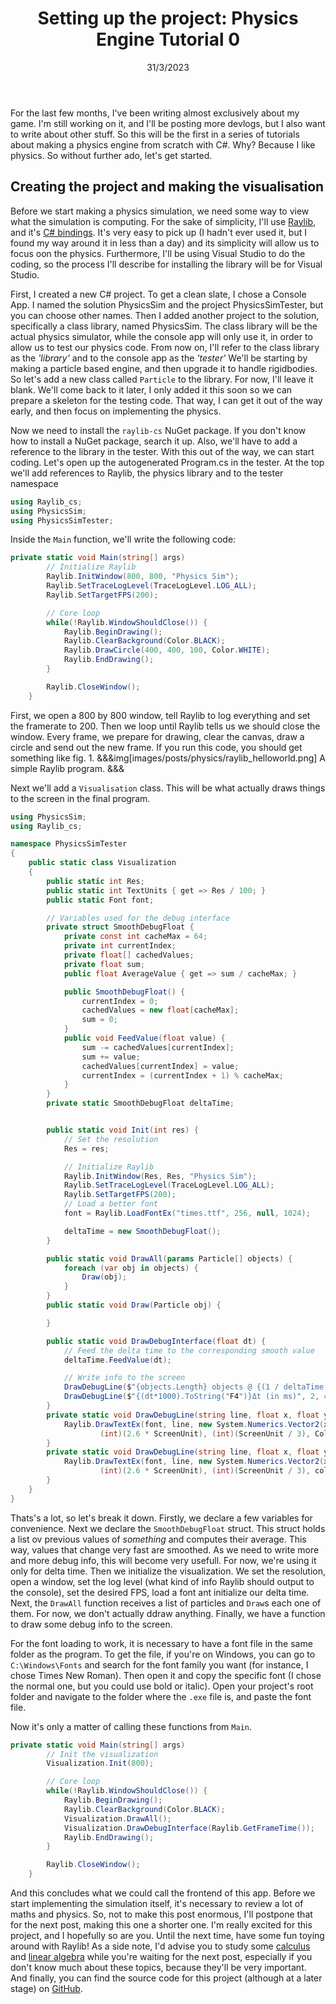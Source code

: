 ﻿---
title: 'Setting up the project: Physics Engine Tutorial 0'
date: '31/3/2023'
cover_image: 'images/posts/physics/sim0_cover.png'
tags: ['physics', 'simulation', 'tutorial']
excerpt: "We'll start working on a physics engine to explore the wonderfull world of dynamics and mechanics!"
---

For the last few months, I've been writing almost exclusively about my game. I'm still working on it, and I'll be posting more devlogs, but I also want to write about other stuff. So this will be the first in a series of tutorials about making a physics engine from scratch with C#. Why? Because I like physics. So without further ado, let's get started.

## Creating the project and making the visualisation

Before we start making a physics simulation, we need some way to view what the simulation is computing. For the sake of simplicity, I'll use [Raylib](https://www.raylib.com/index.html), and it's [C# bindings](https://github.com/ChrisDill/Raylib-cs). It's very easy to pick up (I hadn't ever used it, but I found my way around it in less than a day) and its simplicity will allow us to focus oon the physics. Furthermore, I'll be using Visual Studio to do the coding, so the process I'll describe for installing the library will be for Visual Studio.

First, I created a new C# project. To get a clean slate, I chose a Console App. I named the solution PhysicsSim and the project PhysicsSimTester, but you can choose other names. Then I added another project to the solution, specifically a class library, named PhysicsSim. The class library will be the actual physics simulator, while the console app will only use it, in order to allow us to test our physics code. From now on, I'll refer to the class library as the _'library'_ and to the console app as the _'tester'_ We'll be starting by making a particle based engine, and then upgrade it to handle rigidbodies. So let's add a new class called `Particle` to the library. For now, I'll leave it blank. We'll come back to it later, I only added it this soon so we can prepare a skeleton for the testing code. That way, I can get it out of the way early, and then focus on implementing the physics.

Now we need to install the `raylib-cs` NuGet package. If you don't know how to install a NuGet package, search it up. Also, we'll have to add a reference to the library in the tester. With this out of the way, we can start coding. Let's open up the autogenerated Program.cs in the tester. At the top we'll add references to Raylib, the physics library and to the tester namespace

```cs showLineNumbers
using Raylib_cs;
using PhysicsSim;
using PhysicsSimTester;
```

Inside the `Main` function, we'll write the following code:

```cs showLineNumbers
private static void Main(string[] args)
        // Initialize Raylib
        Raylib.InitWindow(800, 800, "Physics Sim");
        Raylib.SetTraceLogLevel(TraceLogLevel.LOG_ALL);
        Raylib.SetTargetFPS(200);

        // Core loop
        while(!Raylib.WindowShouldClose()) {
            Raylib.BeginDrawing();
            Raylib.ClearBackground(Color.BLACK);
            Raylib.DrawCircle(400, 400, 100, Color.WHITE);
            Raylib.EndDrawing();
        }

        Raylib.CloseWindow();
    }
```

First, we open a 800 by 800 window, tell Raylib to log everything and set the framerate to 200. Then we loop until Raylib tells us we should close the window. Every frame, we prepare for drawing, clear the canvas, draw a circle and send out the new frame. If you run this code, you should get something like fig. 1.
&&&img[images/posts/physics/raylib_helloworld.png]
A simple Raylib program.
&&&

Next we'll add a `Visualisation` class. This will be what actually draws things to the screen in the final program.

```cs showLineNumbers
using PhysicsSim;
using Raylib_cs;

namespace PhysicsSimTester
{
    public static class Visualization
    {
        public static int Res;
        public static int TextUnits { get => Res / 100; }
        public static Font font;

        // Variables used for the debug interface
        private struct SmoothDebugFloat {
            private const int cacheMax = 64;
            private int currentIndex;
            private float[] cachedValues;
            private float sum;
            public float AverageValue { get => sum / cacheMax; }

            public SmoothDebugFloat() {
                currentIndex = 0;
                cachedValues = new float[cacheMax];
                sum = 0;
            }
            public void FeedValue(float value) {
                sum -= cachedValues[currentIndex];
                sum += value;
                cachedValues[currentIndex] = value;
                currentIndex = (currentIndex + 1) % cacheMax;
            }
        }
        private static SmoothDebugFloat deltaTime;


        public static void Init(int res) {
            // Set the resolution
            Res = res;

            // Initialize Raylib
            Raylib.InitWindow(Res, Res, "Physics Sim");
            Raylib.SetTraceLogLevel(TraceLogLevel.LOG_ALL);
            Raylib.SetTargetFPS(200);
            // Load a better font
            font = Raylib.LoadFontEx("times.ttf", 256, null, 1024);

            deltaTime = new SmoothDebugFloat();
        }

        public static void DrawAll(params Particle[] objects) {
            foreach (var obj in objects) {
                Draw(obj);
            }
        }
        public static void Draw(Particle obj) {

        }

        public static void DrawDebugInterface(float dt) {
            // Feed the delta time to the corresponding smooth value
            deltaTime.FeedValue(dt);

            // Write info to the screen
            DrawDebugLine($"{objects.Length} objects @ {(1 / deltaTime.AverageValue).ToString("F0")} FPS", 2, 2);
            DrawDebugLine($"{(dt*1000).ToString("F4")}Δt (in ms)", 2, 4);
        }
        private static void DrawDebugLine(string line, float x, float y) {
            Raylib.DrawTextEx(font, line, new System.Numerics.Vector2(x * ScreenUnit, y * ScreenUnit),
                    (int)(2.6 * ScreenUnit), (int)(ScreenUnit / 3), Color.RAYWHITE);
        }
        private static void DrawDebugLine(string line, float x, float y, Color color) {
            Raylib.DrawTextEx(font, line, new System.Numerics.Vector2(x * ScreenUnit, y * ScreenUnit),
                    (int)(2.6 * ScreenUnit), (int)(ScreenUnit / 3), color);
        }
    }
}

```

Thats's a lot, so let's break it down. Firstly, we declare a few variables for convenience. Next we declare the `SmoothDebugFloat` struct. This struct holds a list ov previous values of _something_ and computes their average. This way, values that change very fast are smoothed. As we need to write more and more debug info, this will become very usefull. For now, we're using it only for delta time. Then we initialize the visualization. We set the resolution, open a window, set the log level (what kind of info Raylib should output to the console), set the desired FPS, load a font ant initialize our delta time. Next, the `DrawAll` function receives a list of particles and `Draw`s each one of them. For now, we don't actually ddraw anything. Finally, we have a function to draw some debug info to the screen.

For the font loading to work, it is necessary to have a font file in the same folder as the program. To get the file, if you're on Windows, you can go to `C:\Windows\Fonts` and search for the font family you want (for instance, I chose Times New Roman). Then open it and copy the specific font (I chose the normal one, but you could use bold or italic). Open your project's root folder and navigate to the folder where the `.exe` file is, and paste the font file.

Now it's only a matter of calling these functions from `Main`.

```cs showLineNumbers
private static void Main(string[] args)
        // Init the visualization
        Visualization.Init(800);

        // Core loop
        while(!Raylib.WindowShouldClose()) {
            Raylib.BeginDrawing();
            Raylib.ClearBackground(Color.BLACK);
            Visualization.DrawAll();
            Visualization.DrawDebugInterface(Raylib.GetFrameTime());
            Raylib.EndDrawing();
        }

        Raylib.CloseWindow();
    }
```

And this concludes what we could call the frontend of this app. Before we start implementing the simulation itself, it's necessary to review a lot of maths and physics. So, not to make this post enormous, I'll postpone that for the next post, making this one a shorter one. I'm really excited for this project, and I hopefully so are you. Until the next time, have some fun toying around with Raylib! As a side note, I'd advise you to study some [calculus](https://youtube.com/playlist?list=PLZHQObOWTQDMsr9K-rj53DwVRMYO3t5Yr) and [linear algebra](https://youtube.com/playlist?list=PLZHQObOWTQDPD3MizzM2xVFitgF8hE_ab) while you're waiting for the next post, especially if you don't know much about these topics, because they'll be very important. And finally, you can find the source code for this project (although at a later stage) on [GitHub](https://github.com/levimcgomes/PhysicsSim).
